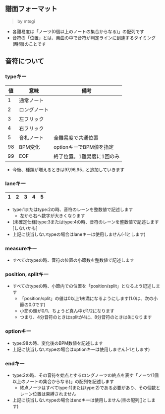 ## 譜面フォーマット
> by mtsgi
- 各難易度は「ノーツ(0個以上のノートの集合からなる)」の配列です
- 音符の「位置」とは、楽曲の中で音符が判定ラインに到達するタイミング(時間)のことです
## 音符について
### typeキー
|値|意味|備考|
|---|---|---|
|1|通常ノート||
|2|ロングノート||
|3|左フリック||
|4|右フリック||
|5|音札ノート|全難易度で共通位置|
|98|BPM変化|optionキーでBPM値を指定|
|99|EOF|終了位置。1難易度に1回のみ|
- 今後、種類が増えるときは97,96,95...と追加していきます
### laneキー
|1|2|3|4|5|
|---|---|---|---|---|
- type:1またはtype:2の時、音符のレーンを整数値で記述します
  - 左から右へ数字が大きくなります
- (未確定仕様)type:3またはtype:4の時、音符のレーンを整数値で記述します[しないかも]
- 上記に該当しないtypeの場合はlaneキーは使用しません(-1とします)
### measureキー
- すべてのtypeの時、音符の位置の小節数を整数値で記述します
### position, splitキー
- すべてのtypeの時、小節内での位置を「position/split」となるよう記述します
  - 「position/split」の値は0以上1未満になるようにします(1.0は、次の小節の0.0です)
  - 小節の頭が0/1、ちょうど真ん中が1/2になります
  - つまり、4分音符のときはsplitが4に、8分音符のときは8になります
### optionキー
- type:98の時、変化後のBPM数値を記述します
- 上記に該当しないtypeの場合はoptionキーは使用しません(-1とします)
### endキー
- type:2の時、その音符を始点とするロングノーツの終点を表す「ノーツ(1個以上のノートの集合からなる)」の配列を記述します
  - 終点ノーツはすべてtype:1(またはtype:2)である必要があり、その個数とレーン位置は束縛されません
- 上記に該当しないtypeの場合はendキーは使用しません(空の配列[]とします)